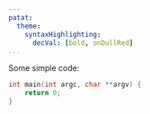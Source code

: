 ```yaml
---
patat:
  theme:
    syntaxHighlighting:
      decVal: [bold, onDullRed]
...
```


Some simple code:

```c
int main(int argc, char **argv) {
    return 0;
}
```
